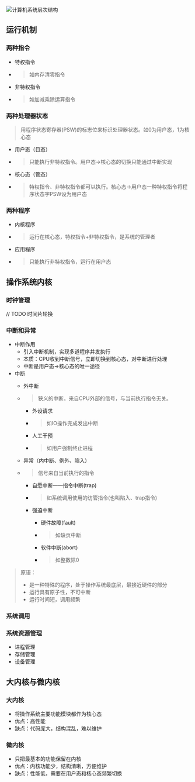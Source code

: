![计算机系统层次结构](https://i.loli.net/2020/04/07/wLIx4QgaqrHjUk6.png)
## 运行机制
### 两种指令
* 特权指令
* > 如内存清零指令

* 非特权指令
* > 如加减乘除运算指令

### 两种处理器状态
> 用程序状态寄存器(PSW)的标志位来标识处理器状态。如0为用户态，1为核心态

* 用户态（目态）
* > 只能执行非特权指令。用户态→核心态的切换只能通过中断实现

* 核心态（管态）
* > 特权指令、非特权指令都可以执行。核心态→用户态一种特权指令将程序状态字PSW设为用户态

### 两种程序
* 内核程序
* > 运行在核心态，特权指令+非特权指令，是系统的管理者

* 应用程序
* > 只能执行非特权指令，运行在用户态

## 操作系统内核
### 时钟管理
// TODO
时间片轮换
### 中断和异常
* 中断作用
    * 引入中断机制，实现多道程序并发执行
    * 本质：CPU收到中断信号，立即切换到核心态，对中断进行处理
    * 中断是用户态→核心态的唯一途径
* 中断
    * 外中断
     * > 狭义的中断。来自CPU外部的信号，与当前执行指令无关。

        * 外设请求
         * > 如IO操作完成发出中断

        * 人工干预
         * > 如用户强制终止进程

    * 异常（内中断、例外、陷入）
     * > 信号来自当前执行的指令

        * 自愿中断——指令中断(trap)
         * > 如系统调用使用的访管指令(也叫陷入、trap指令)

        * 强迫中断
            * 硬件故障(fault)
             * > 如缺页中断

            * 软件中断(abort)
             * > 如整数除0
> 原语：
> * 是一种特殊的程序，处于操作系统最底层，最接近硬件的部分
> * 运行具有原子性，不可中断
> * 运行时间短，调用频繁
### 系统调用

### 系统资源管理
* 进程管理
* 存储管理
* 设备管理
## 大内核与微内核
### 大内核
* 将操作系统主要功能模块都作为核心态
* 优点：高性能
* 缺点：代码庞大，结构混乱，难以维护
### 微内核
* 只把最基本的功能保留在内核
* 优点：内核功能少，结构清晰，方便维护
* 缺点：性能低，需要在用户态和核心态频繁切换
